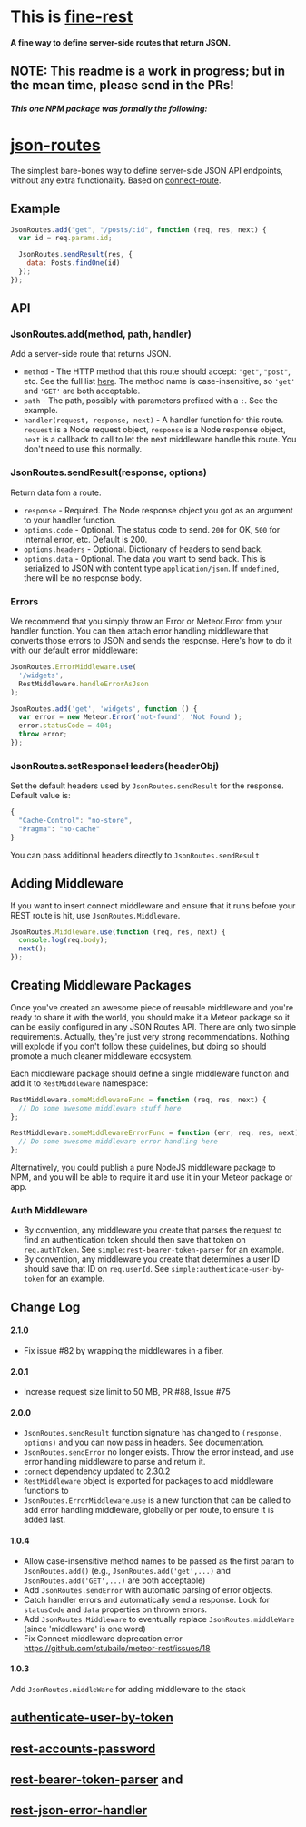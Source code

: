 # This is [fine-rest](https://www.npmjs.com/package/fine-rest)

#### A fine way to define server-side routes that return JSON.

NOTE: This readme is a work in progress; but in the mean time, please send in the PRs!
---

##### This one NPM package was formally the following:

# [json-routes](https://github.com/stubailo/meteor-rest/tree/devel/packages/json-routes)

The simplest bare-bones way to define server-side JSON API endpoints, without
any extra functionality. Based on [connect-route].

## Example

```js
JsonRoutes.add("get", "/posts/:id", function (req, res, next) {
  var id = req.params.id;

  JsonRoutes.sendResult(res, {
    data: Posts.findOne(id)
  });
});
```

## API

### JsonRoutes.add(method, path, handler)

Add a server-side route that returns JSON.

- `method` - The HTTP method that this route should accept: `"get"`, `"post"`,
  etc. See the full list [here][connect-route L4]. The method name is
  case-insensitive, so `'get'` and `'GET'` are both acceptable.
- `path` - The path, possibly with parameters prefixed with a `:`. See the
  example.
- `handler(request, response, next)` - A handler function for this route.
  `request` is a Node request object, `response` is a Node response object,
  `next` is a callback to call to let the next middleware handle this route. You
  don't need to use this normally.

### JsonRoutes.sendResult(response, options)

Return data fom a route.

- `response` - Required. The Node response object you got as an argument to your handler function.
- `options.code` - Optional. The status code to send. `200` for OK, `500` for internal error, etc. Default is 200.
- `options.headers` - Optional. Dictionary of headers to send back.
- `options.data` - Optional. The data you want to send back. This is serialized to JSON with content type `application/json`. If `undefined`, there will be no response body.

### Errors

We recommend that you simply throw an Error or Meteor.Error from your handler function. You can then attach error handling middleware that converts those errors to JSON and sends the response. Here's how to do it with our default error middleware:

```js
JsonRoutes.ErrorMiddleware.use(
  '/widgets',
  RestMiddleware.handleErrorAsJson
);

JsonRoutes.add('get', 'widgets', function () {
  var error = new Meteor.Error('not-found', 'Not Found');
  error.statusCode = 404;
  throw error;
});
```

### JsonRoutes.setResponseHeaders(headerObj)

Set the default headers used by `JsonRoutes.sendResult` for the response. Default value is:

```js
{
  "Cache-Control": "no-store",
  "Pragma": "no-cache"
}
```

You can pass additional headers directly to `JsonRoutes.sendResult`

## Adding Middleware

If you want to insert connect middleware and ensure that it runs before your
REST route is hit, use `JsonRoutes.Middleware`.

```js
JsonRoutes.Middleware.use(function (req, res, next) {
  console.log(req.body);
  next();
});
```

## Creating Middleware Packages

Once you've created an awesome piece of reusable middleware and you're ready to
share it with the world, you should make it a Meteor package so it can be easily
configured in any JSON Routes API. There are only two simple requirements.
Actually, they're just very strong recommendations. Nothing will explode if you
don't follow these guidelines, but doing so should promote a much cleaner
middleware ecosystem.

Each middleware package should define a single middleware function and add it
to `RestMiddleware` namespace:

```js
RestMiddleware.someMiddlewareFunc = function (req, res, next) {
  // Do some awesome middleware stuff here
};

RestMiddleware.someMiddlewareErrorFunc = function (err, req, res, next) {
  // Do some awesome middleware error handling here
};
```

Alternatively, you could publish a pure NodeJS middleware package to NPM, and you will be able to require it and use it in your Meteor package or app.

### Auth Middleware

- By convention, any middleware you create that parses the request to find an authentication token should then save that token on `req.authToken`. See `simple:rest-bearer-token-parser` for an example.
- By convention, any middleware you create that determines a user ID should save that ID on `req.userId`. See `simple:authenticate-user-by-token` for an example.

## Change Log

#### 2.1.0

- Fix issue #82 by wrapping the middlewares in a fiber.

#### 2.0.1

- Increase request size limit to 50 MB, PR #88, Issue #75

#### 2.0.0

- `JsonRoutes.sendResult` function signature has changed to `(response, options)` and you can now pass in headers. See documentation.
- `JsonRoutes.sendError` no longer exists. Throw the error instead, and use error handling middleware to parse and return it.
- `connect` dependency updated to 2.30.2
- `RestMiddleware` object is exported for packages to add middleware functions to
- `JsonRoutes.ErrorMiddleware.use` is a new function that can be called to add error handling middleware, globally or per route, to ensure it is added last.

#### 1.0.4

- Allow case-insensitive method names to be passed as the first param to `JsonRoutes.add()` (e.g., `JsonRoutes.add('get',...)` and `JsonRoutes.add('GET',...)` are both acceptable)
- Add `JsonRoutes.sendError` with automatic parsing of error objects.
- Catch handler errors and automatically send a response. Look for `statusCode` and `data` properties on thrown errors.
- Add `JsonRoutes.Middleware` to eventually replace `JsonRoutes.middleWare` (since 'middleware' is one word)
- Fix Connect middleware deprecation error https://github.com/stubailo/meteor-rest/issues/18

#### 1.0.3

Add `JsonRoutes.middleWare` for adding middleware to the stack

[connect-route]: https://github.com/baryshev/connect-route
[connect-route L4]: https://github.com/baryshev/connect-route/blob/06f92e07dc8e4690f7f788df39b37b5db4b06f90/lib/connect-route.js#L4

## [authenticate-user-by-token](https://github.com/stubailo/meteor-rest/tree/devel/packages/authenticate-user-by-token)
## [rest-accounts-password](https://github.com/stubailo/meteor-rest/tree/devel/packages/rest-accounts-password)
## [rest-bearer-token-parser](https://github.com/stubailo/meteor-rest/tree/devel/packages/rest-bearer-token-parser) and
## [rest-json-error-handler](https://github.com/stubailo/meteor-rest/tree/devel/packages/rest-json-error-handler)
